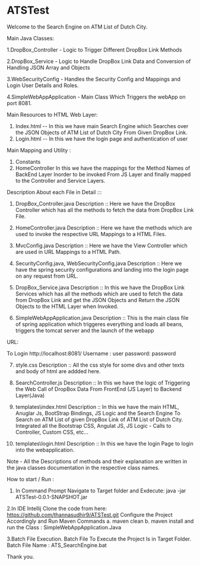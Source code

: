 # ATSTest
Welcome to the Search Engine on ATM List of Dutch City.

Main Java Classes:

1.DropBox_Controller - Logic to Trigger Different DropBox Link Methods

2.DropBox_Service - Logic to Handle DropBox Link Data and Conversion of Handling JSON Array and Objects

3.WebSecurityConfig - Handles the Security Config and Mappings and Login User Details and Roles.

4.SimpleWebAppApplication - Main Class Which Triggers the webApp on port 8081.
 
Main Resources to HTML Web Layer:
1. Index.html -- In this we have main Search Engine which Searches over the JSON Objects of ATM List of Dutch City From Given DropBox Link. 
2. Login.html -- In this we have the login page and authentication of user

Main Mapping and Utility :
1. Constants
2. HomeController
In this we have the mappings for the Method Names of BackEnd Layer Inorder to be invoked From JS Layer and finally mapped to the Controller and Service Layers.

Description About each File in Detail :::
1. DropBox_Controller.java
Description :: Here we have the DropBox Controller which has all the methods to fetch the data from DropBox Link File.

2. HomeController.java
Description :: Here we have the methods which are used to invoke the respective URL Mappings to a HTML Files.

3. MvcConfig.java
Description :: Here we have the View Controller which are used in URL Mappings to a HTML Path.

4. SecurityConfig.java, WebSecurityConfig.java
Description :: Here we have the spring security configurations and landing into the login page on any request from URL.

5. DropBox_Service.java
Description :: In this we have the DropBox Link Services which has all the methods which are used to fetch the data from DropBox Link and get the JSON Objects and Return the JSON Objects to the HTML Layer when Invoked.

6. SimpleWebAppApplication.java
Description :: This is the main class file of spring application which triggeres everything and loads all beans, triggers the tomcat server and the launch of the webapp

URL:

To Login
http://localhost:8081/ 
Username : user
password: password

7. style.css
Description :: All the css style for some divs and other texts and body of html are addded here.

8. SearchController.js
Description :: In this we have the logic of Triggering the Web Call of DropBox Data From FrontEnd (JS Layer) to Backend Layer(Java)

9. templates\index.html
Description :: In this we have the main HTML, Anuglar Js, BootStrap Bindings, JS Logic and the Search Engine To Search on ATM List of given DropBox Link of ATM List of Dutch City.
Integrated all the Bootstrap CSS, Angulat JS, JS Logic - Calls to Controller, Custom CSS, etc...

10. templates\login.html
Description :: In this we have the login Page to login into the webapplication.

Note -
All the Descriptions of methods and their explanation are written in the java classes documentation in the respective class names.

How to start / Run :
1. In Command Prompt
Navigate to Target folder and Exdecute: 
java -jar ATSTest-0.0.1-SNAPSHOT.jar

2.In IDE Intellij
Clone the code from here: 
https://github.com/thannasudhir9/ATSTest.git 
Configure the Project Accordingly and Run Maven Commands
a. maven clean
b. maven install
and run the Class : SimpleWebAppApplication.Java

3.Batch File Execution.
Batch File To Execute the Project Is in Target Folder.
Batch File Name : ATS_SearchEngine.bat

Thank you.
